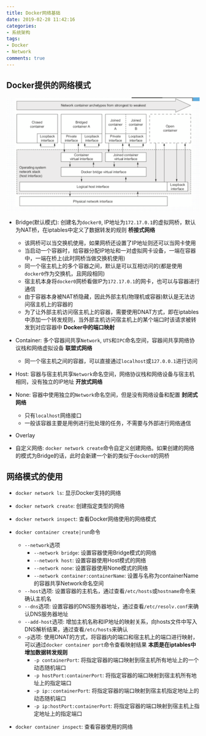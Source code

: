 ```yaml
---
title: Docker网络基础
date: 2019-02-28 11:42:16
categories: 
- 系统架构
tags: 
- Docker
- Network
comments: true
---
```


## Docker提供的网络模式

![img](/images/Docker之网络模式.png)

- Bridge(默认模式): 创建名为`docker0`, IP地址为`172.17.0.1`的虚拟网桥，默认为NAT桥，在iptables中定义了数据转发的规则  **桥接式网络**
  - 该网桥可以当交换机使用，如果网桥还设置了IP地址则还可以当网卡使用
  - 当启动一个容器时，给容器分配IP地址和一对虚拟网卡设备，一端在容器中，一端在桥上(此时网桥当做交换机使用)
  - 同一个宿主机上的多个容器之间，默认是可以互相访问的(都是使用`docker0`作为交换机，且网段相同)
  - 宿主机本身将`docker0`网桥看做IP为`172.17.0.1`的网卡，也可以与容器进行通信
  - 由于容器本身被NAT桥隐藏，因此外部主机(物理机或容器)默认是无法访问宿主机上的容器的
  - 为了让外部主机访问宿主机上的容器，需要使用DNAT方式，即在iptables中添加一个转发规则，当外部主机访问宿主机上的某个端口时该请求被转发到对应容器中  **Docker中的端口映射**

- Container: 多个容器间共享`Network`, `UTS`和`IPC`命名空间，容器间共享网络协议栈和网络虚拟设备  **联盟式网络**
  - 同一个宿主机之间的容器，可以直接通过`localhost`或`127.0.0.1`进行访问

- Host: 容器与宿主机共享`Network`命名空间，网络协议栈和网络设备与宿主机相同，没有独立的IP地址  **开放式网络**

- None: 容器中使用独立的`Network`命名空间，但是没有网络设备和配置  **封闭式网络**
  - 只有`localhost`网络接口
  - 一般该容器主要是用例进行批处理的任务，不需要与外部进行网络通信

- Overlay

- 自定义网络: `docker network create`命令自定义创建网络。如果创建的网络的模式为Bridge的话，此时会新建一个新的类似于`docker0`的网桥

## 网络模式的使用

- `docker network ls`: 显示Docker支持的网络

- `docker network create`: 创建指定类型的网络

- `docker network inspect`: 查看Docker网络使用的网络模式

- `docker container create|run`命令
  - `--network`选项
    - `--network bridge`: 设置容器使用Bridge模式的网络
    - `--network host`: 设置容器使用Host模式的网络
    - `--network none`: 设置容器使用None模式的网络
    - `--network container:containerName`: 设置与名称为containerName的容器共享Network命名空间
  - `--host`选项: 设置容器的主机名，通过查看`/etc/hosts`或`hostname`命令来确认主机名
  - `--dns`选项: 设置容器的DNS服务器地址，通过查看`/etc/resolv.conf`来确认DNS服务器地址
  - `--add-host`选项: 增加主机名称和IP地址的映射关系，向hosts文件中写入DNS解析结果，通过查看`/etc/hosts`来确认
  - `-p`选项: 使用DNAT的方式，将容器内的端口和宿主机上的端口进行映射，可以通过`docker container port`命令查看映射结果 **本质是在iptables中增加数据转发规则**
    - `-p containerPort`: 将指定容器的端口映射到宿主机所有地址上的一个动态随机端口
    - `-p hostPort:containerPort`: 将指定容器的端口映射到宿主机所有地址上的指定端口
    - `-p ip::containerPort`: 将指定容器的端口映射到宿主机指定地址上的动态随机端口
    - `-p ip:hostPort:containerPort`: 将指定容器的端口映射到宿主机上指定地址上的指定端口

- `docker container inspect`: 查看容器使用的网络